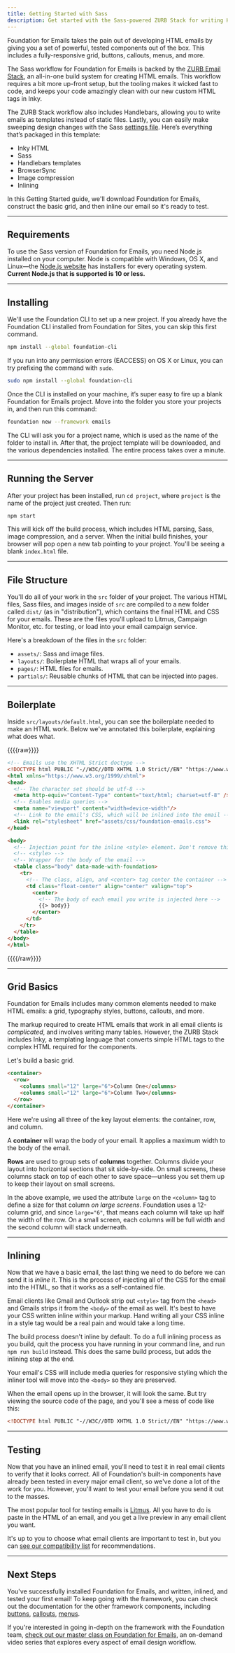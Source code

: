 ```yaml
---
title: Getting Started with Sass
description: Get started with the Sass-powered ZURB Stack for writing HTML emails.
---
```


Foundation for Emails takes the pain out of developing HTML emails by giving you a set of powerful, tested components out of the box. This includes a fully-responsive grid, buttons, callouts, menus, and more.

The Sass workflow for Foundation for Emails is backed by the [ZURB Email Stack](zurb-stack.html), an all-in-one build system for creating HTML emails. This workflow requires a bit more up-front setup, but the tooling makes it wicked fast to code, and keeps your code amazingly clean with our new custom HTML tags in Inky.

The ZURB Stack workflow also includes Handlebars, allowing you to write emails as templates instead of static files. Lastly, you can easily make sweeping design changes with the Sass [settings file](sass.html#the-settings-file). Here’s everything that’s packaged in this template:

- Inky HTML
- Sass
- Handlebars templates
- BrowserSync
- Image compression
- Inlining

In this Getting Started guide, we'll download Foundation for Emails, construct the basic grid, and then inline our email so it's ready to test.

---

## Requirements

To use the Sass version of Foundation for Emails, you need Node.js installed on your computer. Node is compatible with Windows, OS X, and Linux&mdash;the [Node.js website](https://nodejs.org/) has installers for every operating system.
**Current Node.js that is supported is 10 or less.**


---

## Installing

We'll use the Foundation CLI to set up a new project. If you already have the Foundation CLI installed from Foundation for Sites, you can skip this first command.

```bash
npm install --global foundation-cli
```

If you run into any permission errors (EACCESS) on OS X or Linux, you can try prefixing the command with `sudo`.

```bash
sudo npm install --global foundation-cli
```

Once the CLI is installed on your machine, it’s super easy to fire up a blank Foundation for Emails project. Move into the folder you store your projects in, and then run this command:

```bash
foundation new --framework emails
```

The CLI will ask you for a project name, which is used as the name of the folder to install in. After that, the project template will be downloaded, and the various dependencies installed. The entire process takes over a minute.

---

## Running the Server

After your project has been installed, run `cd project`, where `project` is the name of the project just created. Then run:

```bash
npm start
```

This will kick off the build process, which includes HTML parsing, Sass, image compression, and a server. When the initial build finishes, your browser will pop open a new tab pointing to your project. You'll be seeing a blank `index.html` file.

---

## File Structure

You'll do all of your work in the `src` folder of your project. The various HTML files, Sass files, and images inside of `src` are compiled to a new folder called `dist/` (as in "distribution"), which contains the final HTML and CSS for your emails. These are the files you'll upload to Litmus, Campaign Monitor, etc. for testing, or load into your email campaign service.

Here's a breakdown of the files in the `src` folder:

- `assets/`: Sass and image files.
- `layouts/`: Boilerplate HTML that wraps all of your emails.
- `pages/`: HTML files for emails.
- `partials/`: Reusable chunks of HTML that can be injected into pages.

---

## Boilerplate

Inside `src/layouts/default.html`, you can see the boilerplate needed to make an HTML work. Below we've annotated this boilerplate, explaining what does what.

{{{{raw}}}}

```html
<!-- Emails use the XHTML Strict doctype -->
<!DOCTYPE html PUBLIC "-//W3C//DTD XHTML 1.0 Strict//EN" "https://www.w3.org/TR/xhtml1/DTD/xhtml1-strict.dtd">
<html xmlns="https://www.w3.org/1999/xhtml">
<head>
  <!-- The character set should be utf-8 -->
  <meta http-equiv="Content-Type" content="text/html; charset=utf-8" />
  <!-- Enables media queries -->
  <meta name="viewport" content="width=device-width"/>
  <!-- Link to the email's CSS, which will be inlined into the email -->
  <link rel="stylesheet" href="assets/css/foundation-emails.css">
</head>

<body>
  <!-- Injection point for the inline <style> element. Don't remove this comment! -->
  <!-- <style> -->
  <!-- Wrapper for the body of the email -->
  <table class="body" data-made-with-foundation>
    <tr>
      <!-- The class, align, and <center> tag center the container -->
      <td class="float-center" align="center" valign="top">
        <center>
          <!-- The body of each email you write is injected here -->
          {{> body}}
        </center>
      </td>
    </tr>
  </table>
</body>
</html>
```

{{{{/raw}}}}

---

## Grid Basics

Foundation for Emails includes many common elements needed to make HTML emails: a grid, typography styles, buttons, callouts, and more.

The markup required to create HTML emails that work in all email clients is *complicated*, and involves writing many tables. However, the ZURB Stack includes Inky, a templating language that converts simple HTML tags to the complex HTML required for the components.

Let's build a basic grid.

```html
<container>
  <row>
    <columns small="12" large="6">Column One</columns>
    <columns small="12" large="6">Column Two</columns>
  </row>
</container>
```

Here we're using all three of the key layout elements: the container, row, and column.

A **container** will wrap the body of your email. It applies a maximum width to the body of the email.

**Rows** are used to group sets of **columns** together. Columns divide your layout into horizontal sections that sit side-by-side. On small screens, these columns stack on top of each other to save space&mdash;unless you set them up to keep their layout on small screens.

In the above example, we used the attribute `large` on the `<column>` tag to define a size for that column *on large screens*. Foundation uses a 12-column grid, and since `large="6"`, that means each column will take up half the width of the row. On a small screen, each columns will be full width and the second column will stack underneath.

---

## Inlining

Now that we have a basic email, the last thing we need to do before we can send it is *inline* it. This is the process of injecting all of the CSS for the email into the HTML, so that it works as a self-contained file.

Email clients like Gmail and Outlook strip out `<style>` tag from the `<head>` and Gmails strips it from the `<body>` of the email as well. It's best to have your CSS written inline within your markup. Hand writing all your CSS inline in a style tag would be a real pain and would take a long time. 

The build process doesn't inline by default. To do a full inlining process as you build, quit the process you have running in your command line, and run `npm run build` instead. This does the same build process, but adds the inlining step at the end.

Your email's CSS will include media queries for responsive styling which the inliner tool will move into the `<body>` so they are preserved.

When the email opens up in the browser, it will look the same. But try viewing the source code of the page, and you'll see a mess of code like this:

```html
<!DOCTYPE html PUBLIC "-//W3C//DTD XHTML 1.0 Strict//EN" "https://www.w3.org/TR/xhtml1/DTD/xhtml1-strict.dtd"><html xmlns="https://www.w3.org/1999/xhtml" lang="en" xml:lang="en" style="background:#cacaca;min-height:100%"><head><meta http-equiv="Content-Type" content="text/html; charset=utf-8">...
```

---

## Testing

Now that you have an inlined email, you'll need to test it in real email clients to verify that it looks correct. All of Foundation's built-in components have already been tested in every major email client, so we've done a lot of the work for you. However, you'll want to test your email before you send it out to the masses.

The most popular tool for testing emails is [Litmus](https://litmus.com/). All you have to do is paste in the HTML of an email, and you get a live preview in any email client you want.

It's up to you to choose what email clients are important to test in, but you can [see our compatibility list](compatibility.html) for recommendations.

---

## Next Steps

You've successfully installed Foundation for Emails, and written, inlined, and tested your first email! To keep going with the framework, you can check out the documentation for the other framework components, including [buttons](button.html), [callouts](callout.html), [menus](menu.html).

If you're interested in going in-depth on the framework with the Foundation team, [check out our master class on Foundation for Emails](https://zurb.com/university/responsive-emails-foundation), an on-demand video series that explores every aspect of email design workflow.
